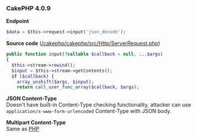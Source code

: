 ### CakePHP 4.0.9

**Endpoint**
```php
$data = $this->request->input('json_decode');
```

**Source code** ([/cakephp/cakephp/src/Http/ServerRequest.php](https://github.com/cakephp/cakephp/blob/b5c17f7a8aa20a0334b7689a90b1fd9383783bed/src/Http/ServerRequest.php#L1279-L1291))
```php
public function input(?callable $callback = null, ...$args)
{
  $this->stream->rewind();
  $input = $this->stream->getContents();
  if ($callback) {
    array_unshift($args, $input);
    return call_user_func_array($callback, $args);
```

**JSON Content-Type**  
Doesn't have built-in Content-Type checking functionality, attacker can use `application/x-www-form-urlencoded` Content-Type with JSON body.

**Multipart Content-Type**  
Same as [PHP](/ct-tricks/PHP.md)